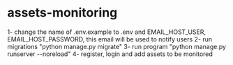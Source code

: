 # assets-monitoring
1- change the name of .env.example to .env and EMAIL_HOST_USER, EMAIL_HOST_PASSWORD, this email will be used to notify users
2- run migrations "python manage.py migrate"
3- run program "python manage.py runserver --noreload"
4- register, login and add assets to be monitored
